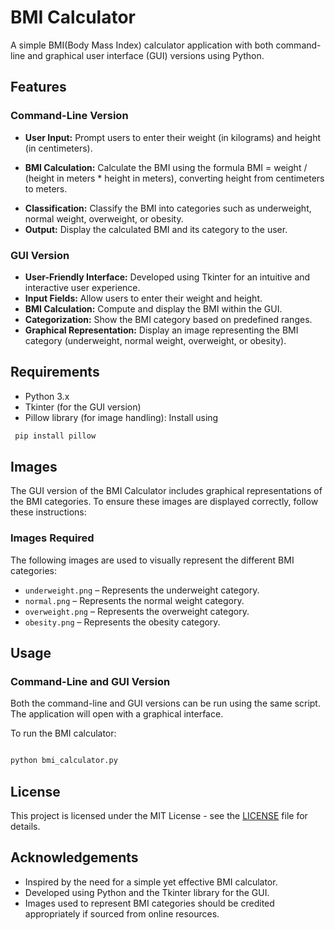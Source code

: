 # BMI Calculator

A simple BMI(Body Mass Index) calculator application with both command-line and graphical user interface (GUI) versions using Python.

## Features

### Command-Line Version

- **User Input:** Prompt users to enter their weight (in kilograms) and height (in centimeters).
+ **BMI Calculation:** Calculate the BMI using the formula BMI = weight / (height in meters * height in meters), converting height from centimeters to meters.
- **Classification:** Classify the BMI into categories such as underweight, normal weight, overweight, or obesity.
- **Output:** Display the calculated BMI and its category to the user.

### GUI Version
- **User-Friendly Interface:** Developed using Tkinter for an intuitive and interactive user experience.
- **Input Fields:** Allow users to enter their weight and height.
- **BMI Calculation:** Compute and display the BMI within the GUI.
- **Categorization:** Show the BMI category based on predefined ranges.
- **Graphical Representation:** Display an image representing the BMI category (underweight, normal weight, overweight, or obesity).

## Requirements
- Python 3.x
- Tkinter (for the GUI version)
- Pillow library (for image handling): Install using
 ```sh
  pip install pillow
```
## Images

The GUI version of the BMI Calculator includes graphical representations of the BMI categories. To ensure these images are displayed correctly, follow these instructions:

### Images Required
The following images are used to visually represent the different BMI categories:

- `underweight.png` – Represents the underweight category.
- `normal.png` – Represents the normal weight category.
- `overweight.png` – Represents the overweight category.
- `obesity.png` – Represents the obesity category.

## Usage

### Command-Line and GUI Version

Both the command-line and GUI versions can be run using the same script. The application will open with a graphical interface.

To run the BMI calculator:

```sh

python bmi_calculator.py

```
## License

This project is licensed under the MIT License - see the [LICENSE](https://github.com/REEGAN-05/BMI-Calculator/blob/main/LICENSE) file for details.

## Acknowledgements

- Inspired by the need for a simple yet effective BMI calculator.
- Developed using Python and the Tkinter library for the GUI.
- Images used to represent BMI categories should be credited appropriately if sourced from online resources.
